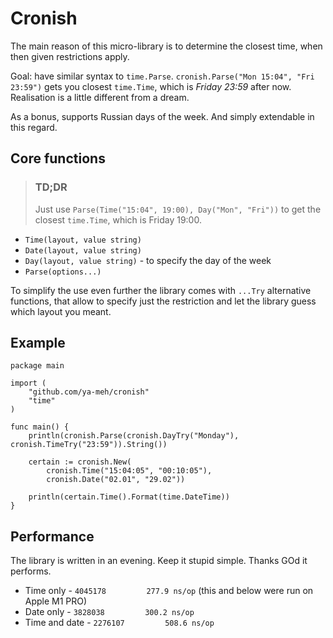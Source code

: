 # Cronish

The main reason of this micro-library is to determine the closest time, when then given restrictions apply.

Goal: have similar syntax to `time.Parse`. `cronish.Parse("Mon 15:04", "Fri 23:59")` gets you closest `time.Time`, which is
*Friday 23:59* after now. Realisation is a little different from a dream.

As a bonus, supports Russian days of the week. And simply extendable in this regard.

## Core functions

> ### TD;DR
> Just use `Parse(Time("15:04", 19:00), Day("Mon", "Fri"))` to get the closest `time.Time`, which is Friday 19:00.

* `Time(layout, value string) `
* `Date(layout, value string)`
* `Day(layout, value string)` - to specify the day of the week
* `Parse(options...)`

To simplify the use even further the library comes with `...Try` alternative functions, that allow to specify just the
restriction and let the library guess which layout you meant.

## Example

```golang
package main

import (
	"github.com/ya-meh/cronish"
	"time"
)

func main() {
	println(cronish.Parse(cronish.DayTry("Monday"), cronish.TimeTry("23:59")).String())
	
	certain := cronish.New(
		cronish.Time("15:04:05", "00:10:05"),
		cronish.Date("02.01", "29.02"))

	println(certain.Time().Format(time.DateTime))
}

```

## Performance

The library is written in an evening. Keep it stupid simple. Thanks GOd it performs.

* Time only - `4045178	       277.9 ns/op` (this and below were run on Apple M1 PRO)
* Date only - `3828038	       300.2 ns/op`
* Time and date - `2276107	       508.6 ns/op`
